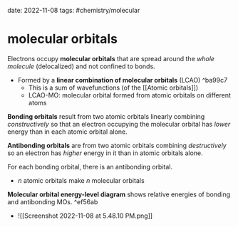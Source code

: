 date: 2022-11-08
tags: #chemistry/molecular 

# molecular orbitals
Electrons occupy **molecular orbitals** that are spread around the *whole molecule* (delocalized) and not confined to bonds.
- Formed by a **linear combination of molecular orbitals** (LCAO) ^ba99c7
	- This is a sum of wavefunctions (of the [[Atomic orbitals]])
	- LCAO-MO: molecular orbital formed from atomic orbitals on different atoms

**Bonding orbitals** result from two atomic orbitals linearly combining *constructively* so that an electron occupying the molecular orbital has *lower* energy than in each atomic orbital alone.

**Antibonding orbitals** are from two atomic orbitals combining *destructively* so an electron has *higher* energy in it than in atomic orbitals alone.

For each bonding orbital, there is an antibonding orbital.
- $n$ atomic orbitals make $n$ molecular orbitals

**Molecular orbital energy-level diagram** shows relative energies of bonding and antibonding MOs. ^ef56ab
- ![[Screenshot 2022-11-08 at 5.48.10 PM.png]]
